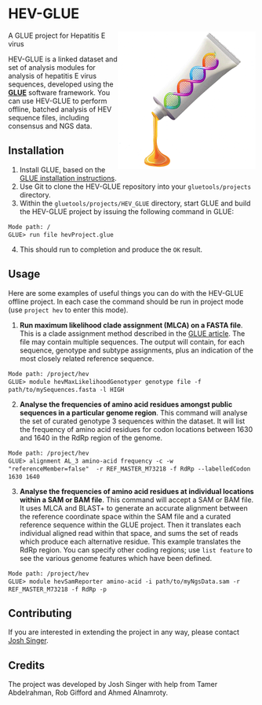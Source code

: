 # HEV-GLUE

<img src="md/glue-logo.png" align="right" alt="" width="280"/>

A GLUE project for Hepatitis E virus

HEV-GLUE is a linked dataset and set of analysis modules for analysis of hepatitis E virus sequences, developed using the **[GLUE](http://glue-tools.cvr.gla.ac.uk/)** software framework. You can use HEV-GLUE to perform offline, batched analysis of HEV sequence files, including consensus and NGS data.

## Installation

1. Install GLUE, based on the [GLUE installation instructions](http://glue-tools.cvr.gla.ac.uk/#/installation). 
2. Use Git to clone the HEV-GLUE repository into your `gluetools/projects` directory.
3. Within the `gluetools/projects/HEV_GLUE` directory, start GLUE and build the HEV-GLUE project by issuing the following command in GLUE:
```
Mode path: /
GLUE> run file hevProject.glue
```
4. This should run to completion and produce the `OK` result.

## Usage

Here are some examples of useful things you can do with the HEV-GLUE offline project. In each case the command should be run in project mode (use `project hev` to enter this mode).  

1. **Run maximum likelihood clade assignment (MLCA) on a FASTA file**. This is a clade assignment method described in the [GLUE article](http://glue-tools.cvr.gla.ac.uk/#/about#citeGlue). The file may contain multiple sequences. The output will contain, for each sequence, genotype and subtype assignments, plus an indication of the most closely related reference sequence.
```
Mode path: /project/hev
GLUE> module hevMaxLikelihoodGenotyper genotype file -f path/to/mySequences.fasta -l HIGH 
```

2. **Analyse the frequencies of amino acid residues amongst public sequences in a particular genome region**. This command will analyse the set of curated genotype 3 sequences within the dataset. It will list the frequency of amino acid residues for codon locations between 1630 and 1640 in the RdRp region of the genome.
```
Mode path: /project/hev
GLUE> alignment AL_3 amino-acid frequency -c -w "referenceMember=false"  -r REF_MASTER_M73218 -f RdRp --labelledCodon 1630 1640
```

3. **Analyse the frequencies of amino acid residues at individual locations within a SAM or BAM file**. This command will accept a SAM or BAM file. It uses MLCA and BLAST+ to generate an accurate alignment between the reference coordinate space within the SAM file and a curated reference sequence within the GLUE project. Then it translates each individual aligned read within that space, and sums the set of reads which produce each alternative residue. This example translates the RdRp region. You can specify other coding regions; use `list feature` to see the various genome features which have been defined.
```
Mode path: /project/hev
GLUE> module hevSamReporter amino-acid -i path/to/myNgsData.sam -r REF_MASTER_M73218 -f RdRp -p
```

## Contributing

If you are interested in extending the project in any way, please contact [Josh Singer](mailto:josh.singer@glasgow.ac.uk). 

## Credits

The project was developed by Josh Singer with help from Tamer Abdelrahman, Rob Gifford and Ahmed Alnamroty.

